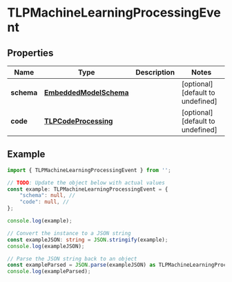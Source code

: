 
# TLPMachineLearningProcessingEvent


## Properties

Name | Type | Description | Notes
------------ | ------------- | ------------- | -------------
**schema** | [**EmbeddedModelSchema**](EmbeddedModelSchema) |  | [optional] [default to undefined]
**code** | [**TLPCodeProcessing**](TLPCodeProcessing) |  | [optional] [default to undefined]

## Example

```typescript
import { TLPMachineLearningProcessingEvent } from '';

// TODO: Update the object below with actual values
const example: TLPMachineLearningProcessingEvent = {
    "schema": null, // 
    "code": null, // 
};

console.log(example);

// Convert the instance to a JSON string
const exampleJSON: string = JSON.stringify(example);
console.log(exampleJSON);

// Parse the JSON string back to an object
const exampleParsed = JSON.parse(exampleJSON) as TLPMachineLearningProcessingEvent;
console.log(exampleParsed);
```




